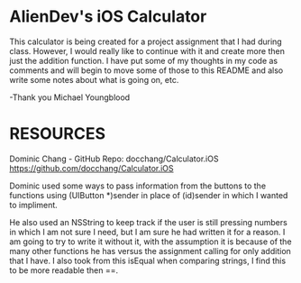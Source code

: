 AlienDev's iOS Calculator
=========================

This calculator is being created for a project assignment that I had during class. However, I would really like to continue with it and create more then just the addition function. I have put some of my thoughts in my code as comments and will begin to move some of those to this README and also write some notes about what is going on, etc. 


-Thank you
Michael Youngblood




RESOURCES
=========

Dominic Chang - GitHub Repo: docchang/Calculator.iOS
https://github.com/docchang/Calculator.iOS

Dominic used some ways to pass information from the buttons to the functions using (UIButton *)sender in place of (id)sender in which I wanted to impliment. 

He also used an NSString to keep track if the user is still pressing numbers in which I am not sure I need, but I am sure he had written it for a reason. I am going to try to write it without it, with the assumption it is because of the many other functions he has versus the assignment calling for only addition that I have. I also took from this isEqual when comparing strings, I find this to be more readable then ==. 
